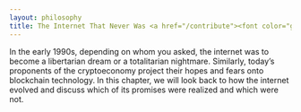 ```yaml
---
layout: philosophy
title: The Internet That Never Was <a href="/contribute"><font color="grey" size="4">(Soliciting Contributions)</font></a>
---
```


In the early 1990s, depending on whom you asked, the internet was to become a libertarian dream or a totalitarian nightmare. Similarly, today’s proponents of the cryptoeconomy project their hopes and fears onto blockchain technology. In this chapter, we will look back to how the internet evolved and discuss which of its promises were realized and which were not.
